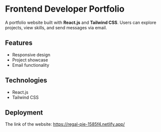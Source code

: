 # Frontend Developer Portfolio

A portfolio website built with **React.js** and **Tailwind CSS**. Users can explore projects, view skills, and send messages via email.

## Features

- Responsive design
- Project showcase
- Email functionality

## Technologies

- React.js
- Tailwind CSS

## Deployment

The link of the website: https://regal-pie-1585f4.netlify.app/
